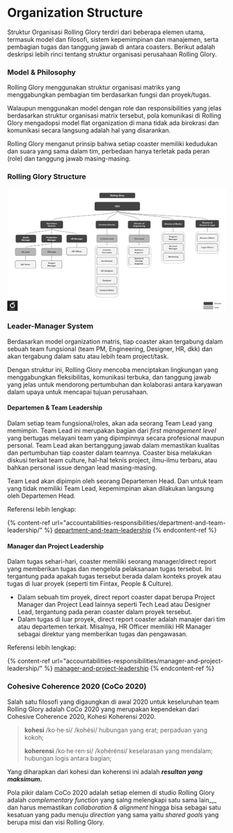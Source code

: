 # Organization Structure

Struktur Organisasi Rolling Glory terdiri dari beberapa elemen utama, termasuk model dan filosofi, sistem kepemimpinan dan manajemen, serta pembagian tugas dan tanggung jawab di antara coasters. Berikut adalah deskripsi lebih rinci tentang struktur organisasi perusahaan Rolling Glory.

### Model & Philosophy

Rolling Glory menggunakan struktur organisasi matriks yang menggabungkan pembagian tim berdasarkan fungsi dan proyek/tugas.

Walaupun menggunakan model dengan role dan responsibilities yang jelas berdasarkan struktur organisasi matrix tersebut, pola komunikasi di Rolling Glory mengadopsi model flat organization di mana tidak ada birokrasi dan komunikasi secara langsung adalah hal yang disarankan.&#x20;

Rolling Glory menganut prinsip bahwa setiap coaster memiliki kedudukan dan suara yang sama dalam tim, perbedaan hanya terletak pada peran (role) dan tanggung jawab masing-masing.

### Rolling Glory Structure

![Struktur Organisasi Rolling Glory (2020)](<../.gitbook/assets/image (3) (1).png>)



### Leader-Manager System

Berdasarkan model organization matris, tiap coaster akan tergabung dalam sebuah team fungsional (team PM, Engineering, Designer, HR, dkk) dan akan tergabung dalam satu atau lebih team project/task.

Dengan struktur ini, Rolling Glory mencoba menciptakan lingkungan yang menggabungkan fleksibilitas, komunikasi terbuka, dan tanggung jawab yang jelas untuk mendorong pertumbuhan dan kolaborasi antara karyawan dalam upaya untuk mencapai tujuan perusahaan.

#### Departemen & Team Leadership

Dalam setiap team fungsional/roles, akan ada seorang Team Lead yang memimpin. Team Lead ini merupakan bagian dari _first management level_ yang bertugas melayani team yang dipimpinnya secara profesional maupun personal. Team Lead akan bertanggung jawab dalam memastikan kualitas dan pertumbuhan tiap coaster dalam teamnya. Coaster bisa melakukan diskusi terkait team culture, hal-hal teknis project, ilmu-ilmu terbaru, atau bahkan personal issue dengan lead masing-masing.&#x20;

Team Lead akan dipimpin oleh seorang Departemen Head. Dan untuk team yang tidak memiliki Team Lead, kepemimpinan akan dilakukan langsung oleh Departemen Head.

Referensi lebih lengkap:&#x20;

{% content-ref url="accountabilities-responsibilities/department-and-team-leadership/" %}
[department-and-team-leadership](accountabilities-responsibilities/department-and-team-leadership/)
{% endcontent-ref %}

#### Manager dan Project Leadership

Dalam tugas sehari-hari, coaster memiliki seorang manager/direct report yang memberikan tugas dan mengelola pelaksanaan tugas tersebut. Ini tergantung pada apakah tugas tersebut berada dalam konteks proyek atau tugas di luar proyek (seperti tim Fintax, People & Culture).&#x20;

* Dalam sebuah tim proyek, direct report coaster dapat berupa Project Manager dan Project Lead lainnya seperti Tech Lead atau Designer Lead, tergantung pada peran coaster dalam proyek tersebut.
* Dalam tugas di luar proyek, direct report coaster adalah manajer dari tim atau departemen terkait. Misalnya, HR Officer memiliki HR Manager sebagai direktur yang memberikan tugas dan pengawasan.

Referensi lebih lengkap:&#x20;

{% content-ref url="accountabilities-responsibilities/manager-and-project-leadership/" %}
[manager-and-project-leadership](accountabilities-responsibilities/manager-and-project-leadership/)
{% endcontent-ref %}



### Cohesive Coherence 2020 (CoCo 2020)

Salah satu filosofi yang digaungkan di awal 2020 untuk keseluruhan team Rolling Glory adalah CoCo 2020 yang merupakan kependekan dari Cohesive Coherence 2020, Kohesi Koherensi 2020.

> **kohesi** /ko·he·si/ /kohési/ hubungan yang erat; perpaduan yang kokoh;
>
> **koherensi** /ko·he·ren·si/ /kohérénsi/ keselarasan yang mendalam; hubungan logis antara bagian;

Yang diharapkan dari kohesi dan koherensi ini adalah _**resultan yang maksimum.**_&#x20;

Pola pikir dalam CoCo 2020 adalah setiap elemen di studio Rolling Glory adalah _complementary function_ yang salng melengkapi satu sama lain_,_ dan harus memastikan _collaboration & alignment_ hingga bisa sebagai satu kesatuan yang padu menuju _direction_ yang sama yaitu _shared goals_ yang berupa misi dan visi Rolling Glory.
